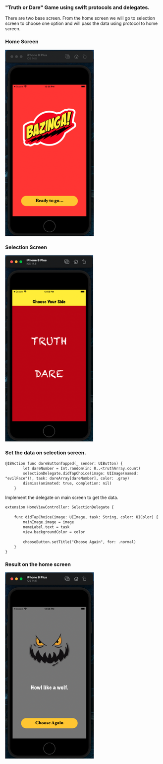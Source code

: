 ### "Truth or Dare" Game using swift protocols and delegates.
There are two base screen. From the home screen we will go to selection screen to choose one option and will pass the data using protocol to home screen. 

### Home Screen
<img src="https://github.com/arikaafrinboshra/TruthOrDare-using-swift-protocols-and-delegates/blob/main/Protocols/Screenshot%202021-09-14%20at%2012.55.19%20PM.png" height="600"/>

### Selection Screen
<img src="https://github.com/arikaafrinboshra/TruthOrDare-using-swift-protocols-and-delegates/blob/main/Protocols/Screenshot%202021-09-14%20at%2012.55.44%20PM.png" height="600"/>

### Set the data on selection screen. 

```
@IBAction func dareButtonTapped(_ sender: UIButton) {
        let dareNumber = Int.random(in: 0..<truthArray.count)
        selectionDelegate.didTapChoice(image: UIImage(named: "evilFace")!, task: dareArray[dareNumber], color: .gray)
        dismiss(animated: true, completion: nil)
    }
```

Implement the delegate on main screen to get the data.

```
extension HomeViewController: SelectionDelegate {
    
    func didTapChoice(image: UIImage, task: String, color: UIColor) {
        mainImage.image = image
        nameLabel.text = task
        view.backgroundColor = color
        
        chooseButton.setTitle("Choose Again", for: .normal)
    }
}
```

### Result on the home screen
<img src="https://github.com/arikaafrinboshra/TruthOrDare-using-swift-protocols-and-delegates/blob/main/Protocols/Screenshot%202021-09-14%20at%2012.56.19%20PM.png" height="600"/>

